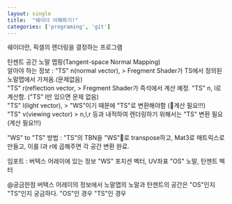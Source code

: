 ```yaml
---
layout: single
title:  "쉐이더 이해하기!"
categories: ['programing', 'git']
---
```


쉐이더란, 픽셀의 렌더링을 결정하는 프로그램  


  
탄젠트 공간 노말 맵핑(Tangent-space Normal Mapping)  
  알아야 하는 정보 : 
    "TS" n(normal vector), > Fregment Shader가 TS에서 정의된 노말맵에서 가져옴.(문제없음)  
    "TS" r(reflection vector, > Fregment Shader가 즉석에서 계산 예정. "TS" n, l로 계산함. ("TS" l만 있으면 문제 없음)  
    "TS" l(light vector), > "WS"이기 때문에 "TS"로 변환해야함 (계산 필요!!!)  
    "TS" v(viewing vector) > n,l,r 등과 내적하여 렌더링하기 위해서는 "TS" 변환 필요 (계산 필요!!!)  

  "WS" to "TS"  방법 : 
    "TS"의 TBN을 "WS"로 transpose하고, 
    Mat3로 매트릭스로 만들고, 
    이를 l과 r에 곱해주면 각 공간 변환 완료.  


임포트 : 버텍스 어레이에 있는 정보
"WS" 포지션 벡터, UV좌표 
"OS" 노말, 탄젠트 벡터

@궁금한점
버택스 어레이의 정보에서 노말맵의 노말과 탄젠트의 공간은 "OS"인지 "TS"인지 궁금하다.
"OS"인 경우
"TS"인 경우
